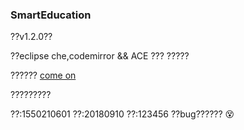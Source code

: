 ### SmartEducation

??v1.2.0??

??eclipse che,codemirror && ACE ??? ?????

?????? [come on](http://106.2.3.134:10098/edu/)

?????????

??:1550210601
??:20180910
??:123456
??bug?????? :dizzy_face: